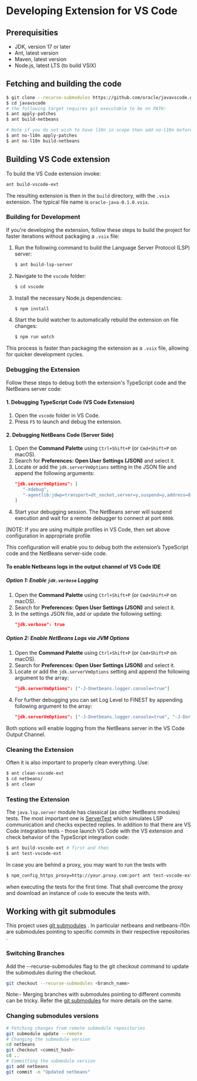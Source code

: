 # Developing Extension for VS Code

<!--

    Copyright (c) 2023, 2024, Oracle and/or its affiliates.

    Licensed to the Apache Software Foundation (ASF) under one
    or more contributor license agreements.  See the NOTICE file
    distributed with this work for additional information
    regarding copyright ownership.  The ASF licenses this file
    to you under the Apache License, Version 2.0 (the
    "License"); you may not use this file except in compliance
    with the License.  You may obtain a copy of the License at

      http://www.apache.org/licenses/LICENSE-2.0

    Unless required by applicable law or agreed to in writing,
    software distributed under the License is distributed on an
    "AS IS" BASIS, WITHOUT WARRANTIES OR CONDITIONS OF ANY
    KIND, either express or implied.  See the License for the
    specific language governing permissions and limitations
    under the License.

-->

<!-- This file has been modified for Oracle Java SE extension -->

## Prerequisities

- JDK, version 17 or later
- Ant, latest version
- Maven, latest version
- Node.js, latest LTS (to build VSIX)

## Fetching and building the code

```bash
$ git clone --recurse-submodules https://github.com/oracle/javavscode.git
$ cd javavscode
# the following target requires git executable to be on PATH:
$ ant apply-patches
$ ant build-netbeans

# Note if you do not wish to have l10n in scope then add no-l10n before any ant invocation target at beginning as below, by default l10n is enabled
$ ant no-l10n apply-patches
$ ant no-l10n build-netbeans
```


## Building VS Code extension

To build the VS Code extension invoke:

```bash
ant build-vscode-ext
```
The resulting extension is then in the `build` directory, with the `.vsix` extension.
The typical file name is `oracle-java-0.1.0.vsix`.

### Building for Development

If you're developing the extension, follow these steps to build the project for faster iterations without packaging a `.vsix` file:

1. Run the following command to build the Language Server Protocol (LSP) server:
   ```bash
   $ ant build-lsp-server
   ```
2. Navigate to the `vscode` folder:
   ```bash
   $ cd vscode
   ```
3. Install the necessary Node.js dependencies:
   ```bash
   $ npm install
   ```
4. Start the build watcher to automatically rebuild the extension on file changes:
   ```bash
   $ npm run watch
   ```

This process is faster than packaging the extension as a `.vsix` file, allowing for quicker development cycles.

### Debugging the Extension

Follow these steps to debug both the extension's TypeScript code and the NetBeans server code:

#### 1. Debugging TypeScript Code (VS Code Extension)
1. Open the `vscode` folder in VS Code.
2. Press `F5` to launch and debug the extension.

#### 2. Debugging NetBeans Code (Server Side)
1. Open the **Command Palette** using `Ctrl+Shift+P` (or `Cmd+Shift+P` on macOS).
2. Search for **Preferences: Open User Settings (JSON)** and select it.
3. Locate or add the `jdk.serverVmOptions` setting in the JSON file and append the following arguments:
   ```json
   "jdk.serverVmOptions": [
      "-Xdebug",
      "-agentlib:jdwp=transport=dt_socket,server=y,suspend=y,address=8000"
   ]
   ```
4. Start your debugging session. The NetBeans server will suspend execution and wait for a remote debugger to connect at port `8000`.

[NOTE: If you are using multiple profiles in VS Code, then set above configuration in appropriate profile

This configuration will enable you to debug both the extension’s TypeScript code and the NetBeans server-side code.

#### To enable Netbeans logs in the output channel of VS Code IDE

##### Option 1: Enable `jdk.verbose` Logging
1. Open the **Command Palette** using `Ctrl+Shift+P` (or `Cmd+Shift+P` on macOS).
2. Search for **Preferences: Open User Settings (JSON)** and select it.
3. In the settings JSON file, add or update the following setting:
   ```json
   "jdk.verbose": true
   ```

##### Option 2: Enable NetBeans Logs via JVM Options
1. Open the **Command Palette** using `Ctrl+Shift+P` (or `Cmd+Shift+P` on macOS).
2. Search for **Preferences: Open User Settings (JSON)** and select it.
3. Locate or add the `jdk.serverVmOptions` setting and append the following argument to the array:
   ```json
   "jdk.serverVmOptions": ["-J-Dnetbeans.logger.console=true"]
   ```
4. For further debugging you can set Log Level to FINEST by appending following argument to the array:
   ```json
   "jdk.serverVmOptions": ["-J-Dnetbeans.logger.console=true", "-J-Dorg.netbeans.modules.java.lsp.server.lsptrace.level=FINEST"]
   ```

Both options will enable logging from the NetBeans server in the VS Code Output Channel.

### Cleaning the Extension

Often it is also important to properly clean everything. Use:

```bash
$ ant clean-vscode-ext
$ cd netbeans/
$ ant clean
```

### Testing the Extension

The `java.lsp.server` module has classical (as other NetBeans modules) tests.
The most important one is [ServerTest](https://github.com/apache/netbeans/blob/master/java/java.lsp.server/test/unit/src/org/netbeans/modules/java/lsp/server/protocol/ServerTest.java)
which simulates LSP communication and checks expected replies. In addition to
that there are VS Code integration tests - those launch VS Code with the
VS extension and check behavior of the TypeScript integration code:

```bash
$ ant build-vscode-ext # first and then
$ ant test-vscode-ext
```

In case you are behind a proxy, you may want to run the tests with

```bash
$ npm_config_https_proxy=http://your.proxy.com:port ant test-vscode-ext
```

when executing the tests for the first time. That shall overcome the proxy
and download an instance of `code` to execute the tests with.

## Working with git submodules

This project uses [git submodules](https://git-scm.com/book/en/v2/Git-Tools-Submodules) . In particular netbeans and netbeans-l10n are submodules pointing to specific commits in their respective repositories .

### Switching Branches 

Add the --recurse-submodules  flag to the git checkout command to update the submodules during the checkout.
```bash
git checkout --recurse-submodules <branch_name>
```
Note:- Merging branches with submodules pointing to different commits can be tricky. Refer the [git submodules](https://git-scm.com/book/en/v2/Git-Tools-Submodules) for more details on the same.

### Changing submodules versions 

```bash
# Fetching changes from remote submodule repositories 
git submodule update --remote   
# Changing the submodule version
cd netbeans
git checkout <commit_hash>
cd ..
# Committing the submodule version 
git add netbeans
git commit -m "Updated netbeans"
```